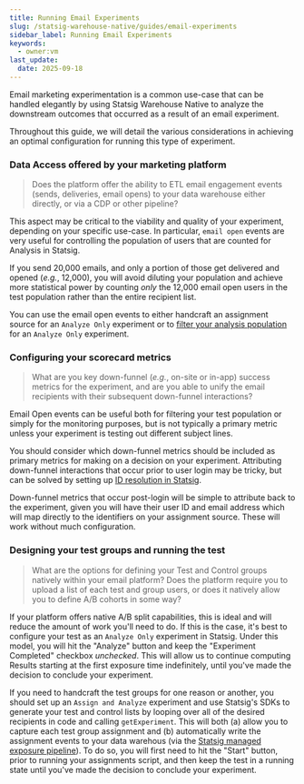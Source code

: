 ```yaml
---
title: Running Email Experiments
slug: /statsig-warehouse-native/guides/email-experiments
sidebar_label: Running Email Experiments
keywords:
  - owner:vm
last_update:
  date: 2025-09-18
---
```


Email marketing experimentation is a common use-case that can be handled elegantly by using Statsig Warehouse Native to analyze the downstream outcomes that occurred as a result of an email experiment. 

Throughout this guide, we will detail the various considerations in achieving an optimal configuration for running this type of experiment.

### Data Access offered by your marketing platform
> Does the platform offer the ability to ETL email engagement events (sends, deliveries, email opens) to your data warehouse either directly, or via a CDP or other pipeline?

This aspect may be critical to the viability and quality of your experiment, depending on your specific use-case. In particular, `email open` events are very useful for controlling the population of users that are counted for Analysis in Statsig. 

If you send 20,000 emails, and only a portion of those get delivered and opened (_e.g._, 12,000), you will avoid diluting your population and achieve more statistical power by counting _only_ the 12,000 email open users in the test population rather than the entire recipient list.

You can use the email open events to either handcraft an assignment source for an `Analyze Only` experiment or to [filter your analysis population](/statsig-warehouse-native/configuration/qualifying-events/#filter-by-qualifying-events) for an `Analyze Only` experiment.

### Configuring your scorecard metrics
> What are you key down-funnel (_e.g._, on-site or in-app) success metrics for the experiment, and are you able to unify the email recipients with their subsequent  down-funnel interactions?

Email Open events can be useful both for filtering your test population or simply for the monitoring purposes, but is not typically a primary metric unless your experiment is testing out different subject lines.

You should consider which down-funnel metrics should be included as primary metrics for making on a decision on your experiment. Attributing down-funnel interactions that occur prior to user login may be tricky, but can be solved by setting up [ID resolution in Statsig](https://docs.statsig.com/statsig-warehouse-native/features/id-resolution/). 

Down-funnel metrics that occur post-login will be simple to attribute back to the experiment, given you will have their user ID and email address which will map directly to the identifiers on your assignment source. These will work without much configuration.

### Designing your test groups and running the test
> What are the options for defining your Test and Control groups natively within your email platform? Does the platform require you to upload a list of each test and group users, or does it natively allow you to define A/B cohorts in some way?

If your platform offers native A/B split capabilities, this is ideal and will reduce the amount of work you'll need to do. If this is the case, it's best to configure your test as an `Analyze Only` experiment in Statsig. Under this model, you will hit the "Analyze" button and keep the "Experiment Completed" checkbox _unchecked_. This will allow us to continue computing Results starting at the first exposure time indefinitely, until you've made the decision to conclude your experiment.

If you need to handcraft the test groups for one reason or another, you should set up an `Assign and Analyze` experiment and use Statsig's SDKs to generate your test and control lists by looping over all of the desired recipients in code and calling `getExperiment`. This will both (a) allow you to capture each test group assignment and (b) automatically write the assignment events to your data warehous (via the [Statsig managed exposure pipeline](https://docs.statsig.com/statsig-warehouse-native/guides/forwarded-data/)). To do so, you will first need to hit the "Start" button, prior to running your assignments script, and then keep the test in a running state until you've made the decision to conclude your experiment.